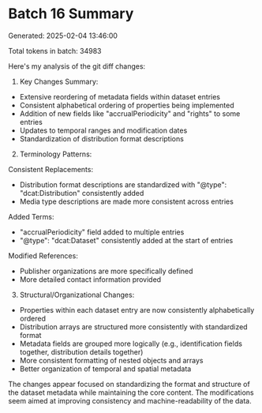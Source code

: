 # Batch 16 Summary

Generated: 2025-02-04 13:46:00

Total tokens in batch: 34983

Here's my analysis of the git diff changes:

1. Key Changes Summary:
- Extensive reordering of metadata fields within dataset entries
- Consistent alphabetical ordering of properties being implemented
- Addition of new fields like "accrualPeriodicity" and "rights" to some entries
- Updates to temporal ranges and modification dates
- Standardization of distribution format descriptions

2. Terminology Patterns:

Consistent Replacements:
- Distribution format descriptions are standardized with "@type": "dcat:Distribution" consistently added
- Media type descriptions are made more consistent across entries

Added Terms:
- "accrualPeriodicity" field added to multiple entries
- "@type": "dcat:Dataset" consistently added at the start of entries

Modified References:
- Publisher organizations are more specifically defined
- More detailed contact information provided

3. Structural/Organizational Changes:
- Properties within each dataset entry are now consistently alphabetically ordered
- Distribution arrays are structured more consistently with standardized format
- Metadata fields are grouped more logically (e.g., identification fields together, distribution details together)
- More consistent formatting of nested objects and arrays
- Better organization of temporal and spatial metadata

The changes appear focused on standardizing the format and structure of the dataset metadata while maintaining the core content. The modifications seem aimed at improving consistency and machine-readability of the data.